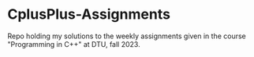 # CplusPlus-Assignments
Repo holding my solutions to the weekly assignments given in the course "Programming in C++" at DTU, fall 2023.

